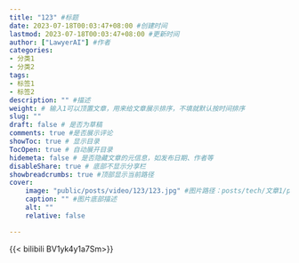 ```yaml
---
title: "123" #标题
date: 2023-07-18T00:03:47+08:00 #创建时间
lastmod: 2023-07-18T00:03:47+08:00 #更新时间
author: ["LawyerAI"] #作者
categories: 
- 分类1
- 分类2
tags: 
- 标签1
- 标签2
description: "" #描述
weight: # 输入1可以顶置文章，用来给文章展示排序，不填就默认按时间排序
slug: ""
draft: false # 是否为草稿
comments: true #是否展示评论
showToc: true # 显示目录
TocOpen: true # 自动展开目录
hidemeta: false # 是否隐藏文章的元信息，如发布日期、作者等
disableShare: true # 底部不显示分享栏
showbreadcrumbs: true #顶部显示当前路径
cover:
    image: "public/posts/video/123/123.jpg" #图片路径：posts/tech/文章1/picture.png
    caption: "" #图片底部描述
    alt: ""
    relative: false

---
```


{{< bilibili BV1yk4y1a7Sm>}}  
